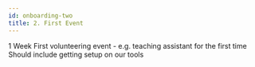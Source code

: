 ```yaml
---
id: onboarding-two
title: 2. First Event
---
```


1 Week
First volunteering event - e.g. teaching assistant for the first time
Should include getting setup on our tools
